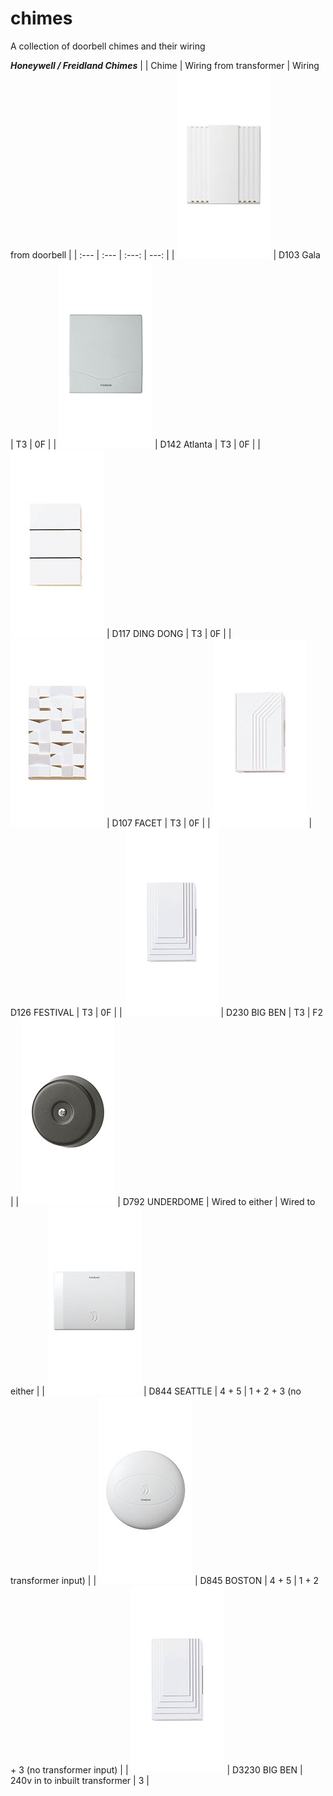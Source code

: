 # chimes
A collection of doorbell chimes and their wiring

***Honeywell / Freidland Chimes***
| | Chime | Wiring from transformer | Wiring from doorbell |
| :---          | :---         |     :---:      |          ---: |
| ![alt text](https://github.com/ads1230/chimes/raw/main/friedland%20honeywell/img/51ee46a1-ed79-4ad6-9577-a670883ff6e3.__CR0%2C0%2C150%2C300_PT0_SX150_V1___.jpg)         | D103 Gala   | T3     | 0F    |
| ![alt text](https://github.com/ads1230/chimes/raw/main/friedland%20honeywell/img/67e5b944-d662-4258-b695-efa565f0d2e4.__CR0%2C0%2C150%2C300_PT0_SX150_V1___.jpg)         | D142 Atlanta     | T3       | 0F      |
| ![alt text](https://github.com/ads1230/chimes/raw/main/friedland%20honeywell/img/a42d88c1-a8b3-4c4f-8ca5-aa2d2658bf06.__CR0%2C0%2C150%2C300_PT0_SX150_V1___.jpg)         | D117 DING DONG     | T3       | 0F      |
| ![alt text](https://github.com/ads1230/chimes/raw/main/friedland%20honeywell/img/42d644a1-543b-41f9-853b-a7b5a16be73d.__CR0%2C0%2C150%2C300_PT0_SX150_V1___.jpg)         | D107 FACET     | T3       | 0F      |
| ![alt text](https://github.com/ads1230/chimes/raw/main/friedland%20honeywell/img/e61a3069-e8d0-43b5-ae0c-203e1161bdc6.__CR0%2C0%2C150%2C300_PT0_SX150_V1___.jpg)         | D126 FESTIVAL     | T3       | 0F      |
| ![alt text](https://github.com/ads1230/chimes/raw/main/friedland%20honeywell/img/181b7fd8-d814-495f-81ad-3548eb28f94a.__CR0%2C0%2C150%2C300_PT0_SX150_V1___.jpg)         | D230 BIG BEN     | T3       | F2      |
| ![alt text](https://github.com/ads1230/chimes/raw/main/friedland%20honeywell/img/bf012db4-41b4-4b60-a700-9b1d1fdcb379.__CR0%2C0%2C150%2C300_PT0_SX150_V1___.jpg)         | D792 UNDERDOME     | Wired to either       | Wired to either      |
| ![alt text](https://github.com/ads1230/chimes/raw/main/friedland%20honeywell/img/311e3ee0-20a9-4b26-ac9c-9c8523665964.__CR0%2C0%2C150%2C300_PT0_SX150_V1___.jpg)         | D844 SEATTLE     | 4 + 5      | 1 + 2 + 3 (no transformer input)      |
| ![alt text](https://github.com/ads1230/chimes/raw/main/friedland%20honeywell/img/a96b6a1d-a69d-411f-ab60-442e7411d52b.__CR0%2C0%2C150%2C300_PT0_SX150_V1___.jpg)         | D845 BOSTON    | 4 + 5      | 1 + 2 + 3 (no transformer input)     |
| ![alt text](https://github.com/ads1230/chimes/raw/main/friedland%20honeywell/img/c8598ec8-2a36-4ee0-a201-b070bca1dd68.__CR0%2C0%2C150%2C300_PT0_SX150_V1___.jpg)         | D3230 BIG BEN    | 240v in to inbuilt transformer       | 3      |
